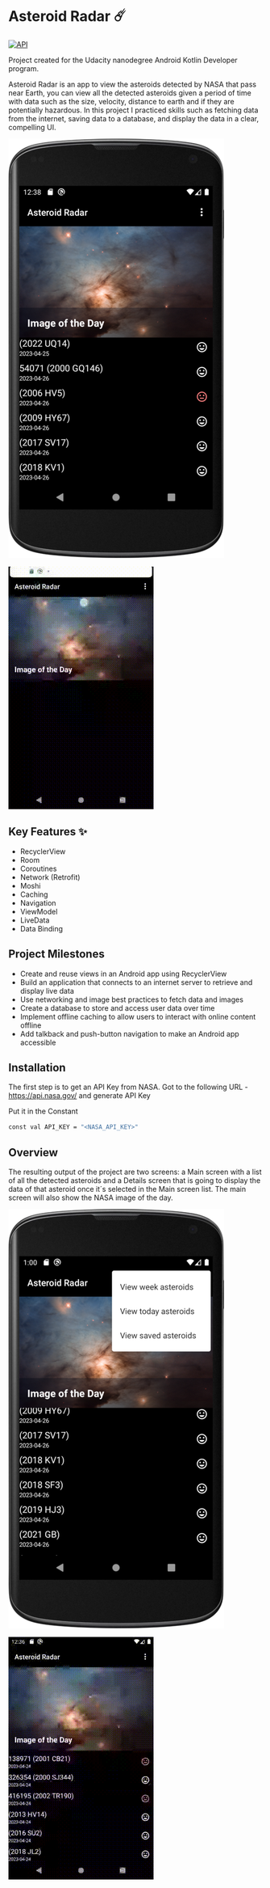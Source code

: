 # Asteroid Radar 	☄️

[![API](https://img.shields.io/badge/API-24%2B-brightgreen.svg?style=flat)](https://android-arsenal.com/api?level=24)

Project created for the Udacity nanodegree Android Kotlin Developer program.

Asteroid Radar is an app to view the asteroids detected by NASA that pass near Earth, you can view all the detected asteroids given a period of time with data such as the size, velocity, distance to earth and if they are potentially hazardous. In this project I practiced skills such as fetching data from the internet, saving data to a database, and display the data in a clear, compelling UI.

![Main Screen](images/MainScreen.png)

![First Call](images/FirstCall.gif)

## Key Features ✨

- RecyclerView
- Room
- Coroutines
- Network (Retrofit)
- Moshi
- Caching
- Navigation
- ViewModel
- LiveData
- Data Binding

## Project Milestones

- Create and reuse views in an Android app using RecyclerView
- Build an application that connects to an internet server to retrieve and display live data
- Use networking and image best practices to fetch data and images
- Create a database to store and access user data over time
- Implement offline caching to allow users to interact with online content offline
- Add talkback and push-button navigation to make an Android app accessible

## Installation

The first step is to get an API Key from NASA.
Got to the following URL - https://api.nasa.gov/ and generate API Key

Put it in the Constant
```sh
const val API_KEY = "<NASA_API_KEY>"
```

## Overview

The resulting output of the project are two screens: a Main screen with a list of all the detected asteroids and a Details screen that is going to display the data of that asteroid once it´s selected in the Main screen list. The main screen will also show the NASA image of the day.

![Options](images/Options.png)

![Detail Screen](images/DetailScreen.gif)